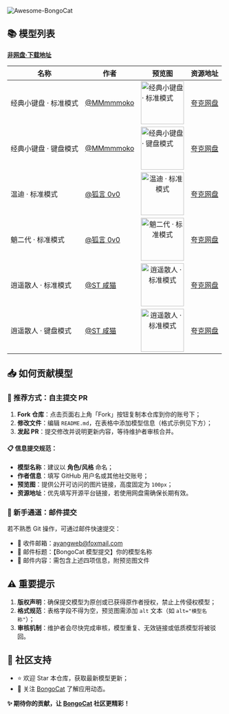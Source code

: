 ![Awesome-BongoCat](https://socialify.git.ci/ayangweb/Awesome-BongoCat/image?custom_description=&description=1&font=Source+Code+Pro&forks=1&issues=1&logo=https%3A%2F%2Fgithub.com%2Fayangweb%2FBongoCat%2Fblob%2Fmaster%2Fsrc-tauri%2Fassets%2Flogo-mac.png%3Fraw%3Dtrue&name=1&owner=1&pattern=Brick+Wall&pulls=1&stargazers=1&theme=Auto)

## 📚 模型列表

[**非网盘·下载地址**](https://getmiaomiao.cloud/)


| 名称                  | 作者                                                     | 预览图                                                                                                                                                            | 资源地址                                        |
| --------------------- | -------------------------------------------------------- | ----------------------------------------------------------------------------------------------------------------------------------------------------------------- | ----------------------------------------------- |
| 经典小键盘 · 标准模式 | [@MMmmmoko](https://space.bilibili.com/5808772)          | <img src="https://i0.hdslb.com/bfs/openplatform/7a475b7e96151137ef8907c7a91bd3e854f0bbfb.png" height="100" alt="经典小键盘 · 标准模式" />                         | [夸克网盘](https://pan.quark.cn/s/52897c41d3e8) |
| 经典小键盘 · 键盘模式 | [@MMmmmoko](https://space.bilibili.com/5808772)          | <img src="https://i0.hdslb.com/bfs/openplatform/5f68f5de2498cad00f8ac9a4c8a28a7f2665be75.png" height="100" alt="经典小键盘 · 键盘模式" />                         | [夸克网盘](https://pan.quark.cn/s/c0940ec461f0) |
| 温迪 · 标准模式       | [@狐言 0v0](https://www.bilibili.com/video/BV1Dd4y1u7FR) | <div align="center"><img src="https://i0.hdslb.com/bfs/openplatform/c9c2cc355b1effcbcb5685c7f928c7321900757b.png" height="100" alt="温迪 · 标准模式" /></div>     | [夸克网盘](https://pan.quark.cn/s/6aa99b564f03) |
| 魈二代 · 标准模式     | [@狐言 0v0](https://www.bilibili.com/video/BV1ZX4y1z7ML) | <div align="center"><img src="https://i0.hdslb.com/bfs/openplatform/7ac1930ee66efc940bfea0bdd77549cb259e4f64.png" height="100" alt="魈二代 · 标准模式" /></div>   | [夸克网盘](https://pan.quark.cn/s/0ad9b88e2645) |
| 逍遥散人 · 标准模式   | [@ST 咸猫](https://www.bilibili.com/video/BV1h34y1h7x8)  | <div align="center"><img src="https://i0.hdslb.com/bfs/openplatform/f9d6121102a9099b22f9b954a693739d0cb484a5.png" height="100" alt="逍遥散人 · 标准模式" /></div> | [夸克网盘](https://pan.quark.cn/s/fcd4ad6dc594) |
| 逍遥散人 · 键盘模式   | [@ST 咸猫](https://www.bilibili.com/video/BV1h34y1h7x8)  | <div align="center"><img src="https://i0.hdslb.com/bfs/openplatform/d228a78a5af470296088a036ffcfce64df7d5e19.png" height="100" alt="逍遥散人 · 标准模式" /></div> | [夸克网盘](https://pan.quark.cn/s/40a7ac825888) |

## 📥 如何贡献模型

### 🌟 推荐方式：自主提交 PR

1. **Fork 仓库**：点击页面右上角「Fork」按钮复制本仓库到你的账号下；
2. **修改文件**：编辑 `README.md`，在表格中添加模型信息（格式示例见下方）；
3. **发起 PR**：提交修改并说明更新内容，等待维护者审核合并。

#### 📋 信息提交规范：

- **模型名称**：建议以 **角色/风格** 命名；
- **作者信息**：填写 GitHub 用户名或其他社交账号；
- **预览图**：提供公开可访问的图片链接，高度固定为 `100px`；
- **资源地址**：优先填写开源平台链接，若使用网盘需确保长期有效。

### 📧 新手通道：邮件提交

若不熟悉 Git 操作，可通过邮件快速提交：

- 📩 收件邮箱：[ayangweb@foxmail.com](ayangweb@foxmail.com)
- 📝 邮件标题：【BongoCat 模型提交】你的模型名称
- 📎 邮件内容：需包含上述四项信息，附预览图文件

## ⚠️ 重要提示

1. **版权声明**：确保提交模型为原创或已获得原作者授权，禁止上传侵权模型；
2. **格式规范**：表格字段不得为空，预览图需添加 `alt` 文本（如 `alt="模型名称"`）；
3. **审核机制**：维护者会尽快完成审核，模型重复、无效链接或低质模型将被驳回。

## 🤝 社区支持

- ⭐ 欢迎 Star 本仓库，获取最新模型更新；
- 📌 关注 [BongoCat](https://github.com/ayangweb/BongoCat) 了解应用动态。

**✨ 期待你的贡献，让 [BongoCat](https://github.com/ayangweb/BongoCat) 社区更精彩！**
